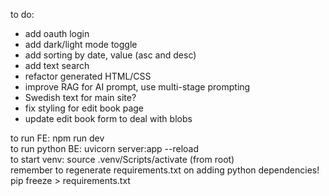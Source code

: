 to do:

- add oauth login
- add dark/light mode toggle
- add sorting by date, value (asc and desc)
- add text search
- refactor generated HTML/CSS
- improve RAG for AI prompt, use multi-stage prompting
- Swedish text for main site?
- fix styling for edit book page 
- update edit book form to deal with blobs 

to run FE: npm run dev  
to run python BE: uvicorn server:app --reload  
to start venv: source .venv/Scripts/activate (from root)  
remember to regenerate requirements.txt on adding python dependencies! pip freeze > requirements.txt
